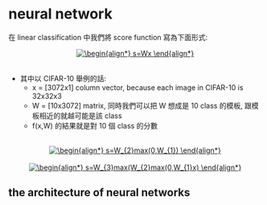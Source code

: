 # neural network

在 linear classification 中我們將 score function 寫為下面形式:

<div align="center">
<a href="https://www.codecogs.com/eqnedit.php?latex=\begin{align*}&space;s=Wx&space;\end{align*}" target="_blank"><img src="https://latex.codecogs.com/gif.latex?\begin{align*}&space;s=Wx&space;\end{align*}" title="\begin{align*} s=Wx \end{align*}" /></a>
</div>

<br>

* 其中以 CIFAR-10 舉例的話:
    * x = [3072x1] column vector, because each image in CIFAR-10 is 32x32x3
    * W = [10x3072] matrix, 同時我們可以把 W 想成是 10 class 的模板, 跟模板相近的就越可能是該 class
    * f(x,W) 的結果就是對 10 個 class 的分數

<br>

<div align="center">
<a href="https://www.codecogs.com/eqnedit.php?latex=\begin{align*}&space;s=W_{2}max(0,W_{1})&space;\end{align*}" target="_blank"><img src="https://latex.codecogs.com/gif.latex?\begin{align*}&space;s=W_{2}max(0,W_{1})&space;\end{align*}" title="\begin{align*} s=W_{2}max(0,W_{1}) \end{align*}" /></a>
</div>

<br>

<div align="center">
<a href="https://www.codecogs.com/eqnedit.php?latex=\begin{align*}&space;s=W_{3}max(W_{2}max(0,W_{1}x)&space;\end{align*}" target="_blank"><img src="https://latex.codecogs.com/gif.latex?\begin{align*}&space;s=W_{3}max(W_{2}max(0,W_{1}x)&space;\end{align*}" title="\begin{align*} s=W_{3}max(W_{2}max(0,W_{1}x) \end{align*}" /></a>
</div>

## the architecture of neural networks
